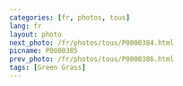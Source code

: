```yaml
---
categories: [fr, photos, tous]
lang: fr
layout: photo
next_photo: /fr/photos/tous/P0000384.html
picname: P0000385
prev_photo: /fr/photos/tous/P0000386.html
tags: [Green Grass]
---
```

